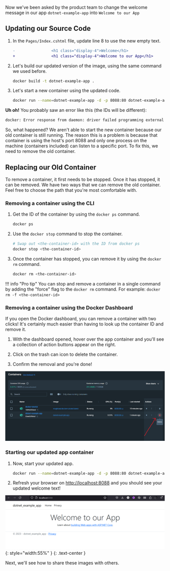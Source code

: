 
Now we've been asked by the product team to change the welcome message in our app `dotnet-example-app`
into `Welcome to our App`

## Updating our Source Code

1. In the `Pages/Index.cshtml` file, update line 8 to use the new empty text.

    ```diff
    -                <h1 class="display-4">Welcome</h1>
    +                <h1 class="display-4">Welcome to our App</h1>
    ```

1. Let's build our updated version of the image, using the same command we used before.

    ```bash
    docker build -t dotnet-example-app .
    ```

1. Let's start a new container using the updated code.

    ```bash
    docker run --name=dotnet-example-app -d -p 8088:80 dotnet-example-app
    ```

**Uh oh!** You probably saw an error like this (the IDs will be different):

```bash
docker: Error response from daemon: driver failed programming external connectivity on endpoint dotnet-example-app-updated (7ec2aa11290d7c766dba45c3ab46aaa143fd05ceb4c34b57bd24150fafec8d93): Bind for 0.0.0.0:8088 failed: port is already allocated.
```

So, what happened? We aren't able to start the new container because our old container is still
running. The reason this is a problem is because that container is using the host's port 8088 and
only one process on the machine (containers included) can listen to a specific port. To fix this, 
we need to remove the old container.


## Replacing our Old Container

To remove a container, it first needs to be stopped. Once it has stopped, it can be removed. We have two
ways that we can remove the old container. Feel free to choose the path that you're most comfortable with.


### Removing a container using the CLI

1. Get the ID of the container by using the `docker ps` command.

    ```bash
    docker ps
    ```

1. Use the `docker stop` command to stop the container.

    ```bash
    # Swap out <the-container-id> with the ID from docker ps
    docker stop <the-container-id>
    ```

1. Once the container has stopped, you can remove it by using the `docker rm` command.

    ```bash
    docker rm <the-container-id>
    ```

!!! info "Pro tip"
    You can stop and remove a container in a single command by adding the "force" flag
    to the `docker rm` command. For example: `docker rm -f <the-container-id>`

### Removing a container using the Docker Dashboard

If you open the Docker dashboard, you can remove a container with two clicks! It's certainly
much easier than having to look up the container ID and remove it.

1. With the dashboard opened, hover over the app container and you'll see a collection of action
    buttons appear on the right.

1. Click on the trash can icon to delete the container. 

1. Confirm the removal and you're done!

![Docker Dashboard - removing a container](dashboard-removing-container.png)


### Starting our updated app container

1. Now, start your updated app.

    ```bash
    docker run --name=dotnet-example-app -d -p 8088:80 dotnet-example-app
    ```

1. Refresh your browser on [http://localhost:8088](http://localhost:8088) and you should see your updated welcome text!

![Updated application with updated empty text](todo-list-updated-empty-text.png){: style="width:55%" }
{: .text-center }


Next, we'll see how to share these images with others.

